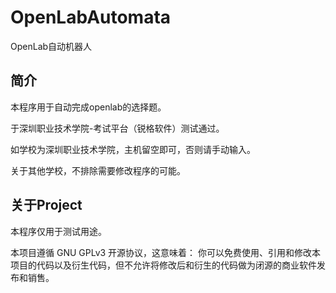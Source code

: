 # OpenLabAutomata

OpenLab自动机器人

## 简介

本程序用于自动完成openlab的选择题。

于深圳职业技术学院-考试平台（锐格软件）测试通过。

如学校为深圳职业技术学院，主机留空即可，否则请手动输入。

关于其他学校，不排除需要修改程序的可能。

## 关于Project

本程序仅用于测试用途。

本项目遵循 GNU GPLv3 开源协议，这意味着：
你可以免费使用、引用和修改本项目的代码以及衍生代码，但不允许将修改后和衍生的代码做为闭源的商业软件发布和销售。